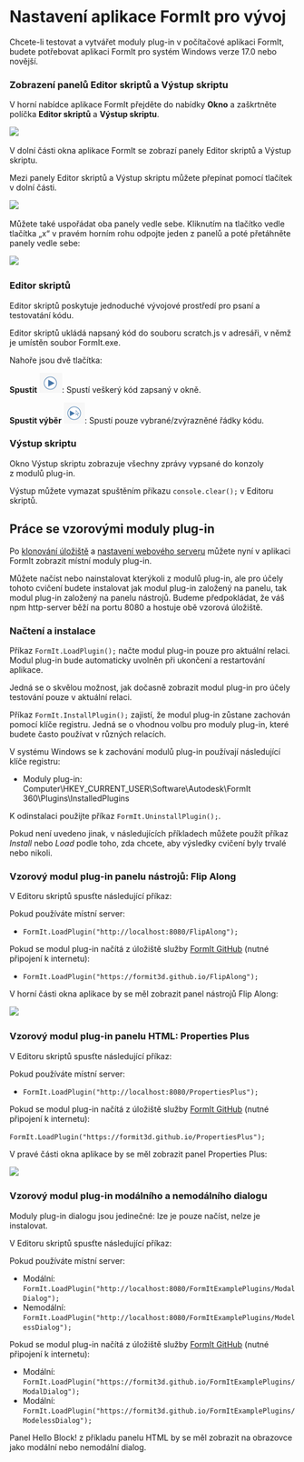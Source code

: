 # Nastavení aplikace FormIt pro vývoj

Chcete-li testovat a vytvářet moduly plug-in v počítačové aplikaci FormIt, budete potřebovat aplikaci FormIt pro systém Windows verze 17.0 nebo novější.

### **Zobrazení panelů Editor skriptů a Výstup skriptu**

V horní nabídce aplikace FormIt přejděte do nabídky **Okno** a zaškrtněte políčka **Editor skriptů** a **Výstup skriptu**.

![](https://formit3d.github.io/FormItExamplePlugins/docs/images/EnableDevelopmentWindows.PNG)

V dolní části okna aplikace FormIt se zobrazí panely Editor skriptů a Výstup skriptu.

Mezi panely Editor skriptů a Výstup skriptu můžete přepínat pomocí tlačítek v dolní části.

![](https://formit3d.github.io/FormItExamplePlugins/docs/images/ScriptEditorDefaultState.PNG)

Můžete také uspořádat oba panely vedle sebe. Kliknutím na tlačítko vedle tlačítka „x“ v pravém horním rohu odpojte jeden z panelů a poté přetáhněte panely vedle sebe:

![](https://formit3d.github.io/FormItExamplePlugins/docs/images/ScriptEditor+ScriptOutputConfiguration.gif)

### **Editor skriptů**

Editor skriptů poskytuje jednoduché vývojové prostředí pro psaní a testovatání kódu.

Editor skriptů ukládá napsaný kód do souboru scratch.js v adresáři, v němž je umístěn soubor FormIt.exe.

Nahoře jsou dvě tlačítka:

**Spustit** ![](<../../../.gitbook/assets/image (8).png>): Spustí veškerý kód zapsaný v okně.

**Spustit výběr** ![](<../../../.gitbook/assets/image (52).png>): Spustí pouze vybrané/zvýrazněné řádky kódu.

### **Výstup skriptu**

Okno Výstup skriptu zobrazuje všechny zprávy vypsané do konzoly z modulů plug-in.

Výstup můžete vymazat spuštěním příkazu `console.clear();` v Editoru skriptů.

## Práce se vzorovými moduly plug-in

Po [klonování úložiště](cloning-a-sample-plugin.md) a [nastavení webového serveru](hosting-a-plugin-on-a-local-server.md) můžete nyní v aplikaci FormIt zobrazit místní moduly plug-in.

Můžete načíst nebo nainstalovat kterýkoli z modulů plug-in, ale pro účely tohoto cvičení budete instalovat jak modul plug-in založený na panelu, tak modul plug-in založený na panelu nástrojů. Budeme předpokládat, že váš npm http-server běží na portu 8080 a hostuje obě vzorová úložiště.

### **Načtení a instalace**

Příkaz `FormIt.LoadPlugin();` načte modul plug-in pouze pro aktuální relaci. Modul plug-in bude automaticky uvolněn při ukončení a restartování aplikace.

Jedná se o skvělou možnost, jak dočasně zobrazit modul plug-in pro účely testování pouze v aktuální relaci.

Příkaz `FormIt.InstallPlugin();` zajistí, že modul plug-in zůstane zachován pomocí klíče registru. Jedná se o vhodnou volbu pro moduly plug-in, které budete často používat v různých relacích.

V systému Windows se k zachování modulů plug-in používají následující klíče registru:

* Moduly plug-in: Computer\HKEY\_CURRENT\_USER\Software\Autodesk\FormIt 360\Plugins\InstalledPlugins

K odinstalaci použijte příkaz `FormIt.UninstallPlugin();`.

Pokud není uvedeno jinak, v následujících příkladech můžete použít příkaz _Install_ nebo _Load_ podle toho, zda chcete, aby výsledky cvičení byly trvalé nebo nikoli.

### **Vzorový modul plug-in panelu nástrojů: Flip Along**

V Editoru skriptů spusťte následující příkaz:

Pokud používáte místní server:

* `FormIt.LoadPlugin("http://localhost:8080/FlipAlong");`

Pokud se modul plug-in načítá z úložiště služby [FormIt GitHub](https://github.com/FormIt3D/) (nutné připojení k internetu):

* `FormIt.LoadPlugin("https://formit3d.github.io/FlipAlong");`

V horní části okna aplikace by se měl zobrazit panel nástrojů Flip Along:

![](https://formit3d.github.io/FormItExamplePlugins/docs/images/FlipAlongToolbar.PNG)

### **Vzorový modul plug-in panelu HTML: Properties Plus**

V Editoru skriptů spusťte následující příkaz:

Pokud používáte místní server:

* `FormIt.LoadPlugin("http://localhost:8080/PropertiesPlus");`

Pokud se modul plug-in načítá z úložiště služby [FormIt GitHub](https://github.com/FormIt3D/) (nutné připojení k internetu):

`FormIt.LoadPlugin("https://formit3d.github.io/PropertiesPlus");`

V pravé části okna aplikace by se měl zobrazit panel Properties Plus:

![](https://formit3d.github.io/FormItExamplePlugins/docs/images/PropertiesPlusPanel.png)

### **Vzorový modul plug-in modálního a nemodálního dialogu**

Moduly plug-in dialogu jsou jedinečné: lze je pouze načíst, nelze je instalovat.

V Editoru skriptů spusťte následující příkaz:

Pokud používáte místní server:

* Modální: `FormIt.LoadPlugin("http://localhost:8080/FormItExamplePlugins/ModalDialog");`
* Nemodální: `FormIt.LoadPlugin("http://localhost:8080/FormItExamplePlugins/ModelessDialog");`

Pokud se modul plug-in načítá z úložiště služby [FormIt GitHub](https://github.com/FormIt3D/) (nutné připojení k internetu):

* Modální: `FormIt.LoadPlugin("https://formit3d.github.io/FormItExamplePlugins/ModalDialog");`
* Modální: `FormIt.LoadPlugin("https://formit3d.github.io/FormItExamplePlugins/ModelessDialog");`

Panel Hello Block! z příkladu panelu HTML by se měl zobrazit na obrazovce jako modální nebo nemodální dialog.
